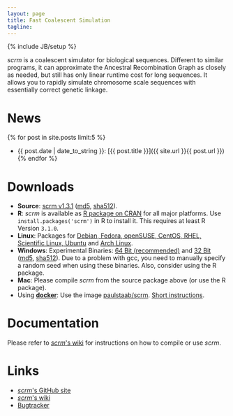 ```yaml
---
layout: page
title: Fast Coalescent Simulation
tagline: 
---
```

{% include JB/setup %}

_scrm_ is a coalescent simulator for biological sequences. Different to similar 
programs, it can approximate the Ancestral Recombination Graph as closely as
needed,
but still has only linear runtime cost for long sequences. It allows you to rapidly 
simulate chromosome scale sequences with essentially correct genetic linkage.

# News
{% for post in site.posts limit:5 %} 
* {{ post.date | date_to_string }}: [{{ post.title }}]({{ site.url }}{{ post.url }}) {% endfor %}


# Downloads
* __Source__: [scrm v1.3.1](./releases/scrm-1.3.1.tar.gz)
  ([md5](./releases/releases.md5), 
  [sha512](./releases/releases.sha512)).
* __R__: _scrm_ is available as [R package on CRAN](http://cran.r-project.org/web/packages/scrm)
  for all major platforms. Use `install.packages('scrm')` in R to install it.
  This requires at least R Version `3.1.0`.
* __Linux__: Packages for [Debian, Fedora, openSUSE, CentOS, RHEL, Scientific Linux, Ubuntu](http://software.opensuse.org/download.html?project=home%3Apaulst&package=scrm)
  and [Arch Linux](https://aur.archlinux.org/packages/scrm).
* __Windows__: Experimental Binaries: 
  [64 Bit (recommended)](./releases/scrm-1.3.0-win64.zip) and 
  [32 Bit](./releases/scrm-1.3.0-win32.zip) 
  ([md5](./releases/releases.md5), 
  [sha512](./releases/releases.sha512)).
  Due to a problem with gcc, you need to manually specify a random seed when
  using these binaries. Also, consider using the R package.
* __Mac__: Please compile _scrm_ from the source package above (or use the R package).
* Using [__docker__](https://www.docker.com): Use the image
  [paulstaab/scrm](https://registry.hub.docker.com/u/paulstaab/scrm).
  [Short instructions](https://github.com/scrm/scrm-docker/blob/master/README.md).


# Documentation
Please refer to [_scrm_'s wiki](https://github.com/paulstaab/scrm/wiki) for
instructions on how to compile or use _scrm_.


# Links
+ [_scrm_'s GitHub site](https://github.com/paulstaab/scrm)
+ [_scrm_'s wiki](https://github.com/paulstaab/scrm/wiki)
+ [Bugtracker](https://github.com/paulstaab/scrm/issues)
